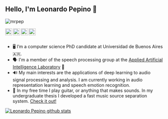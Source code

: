 ## Hello, I'm Leonardo Pepino 👋

<p align="left"> <img src="https://komarev.com/ghpvc/?username=mrpep&label=Views&color=blue&style=plastic" alt="mrpep" /> </p>

<a href="https://twitter.com/neuralsound">
  <img align="left" alt="Leonardo's Twitter" width="22px" src="https://cdn.jsdelivr.net/npm/simple-icons@v3/icons/twitter.svg" />
</a>
<a href="https://www.linkedin.com/in/leonardo-daniel-pepino/">
  <img align="left" alt="Leonardo's Linkdein" width="22px" src="https://cdn.jsdelivr.net/npm/simple-icons@v3/icons/linkedin.svg" />
</a>
<a href="https://github.com/mrpep">
  <img align="left" alt="Leonardo's Github" width="22px" src="https://cdn.jsdelivr.net/npm/simple-icons@v3/icons/github.svg" />
</a>
<a href="https://scholar.google.com/citations?user=xErFe4kAAAAJ&hl=en&oi=ao">
  <img align="left" alt="Leonardo's Google Scholar profile" width="22px" src="https://cdn.jsdelivr.net/npm/simple-icons@3.13.0/icons/googlescholar.svg" />
</a>

<br/>
<br/>

- 🖥️ I’m a computer science PhD candidate at Universidad de Buenos Aires 🇦🇷.
- 🗣️ I'm a member of the speech processing group at the [Applied Artificial Intelligence Laboratory](https://liaa.dc.uba.ar/) 🧠
- 🔊 My main interests are the applications of deep learning to audio signal processing and analysis. I am currently working in audio representation learning and speech emotion recognition.
- 🎸 In my free time I play guitar, or anything that makes sounds. In my undergraduate thesis I developed a fast music source separation system. [Check it out!](https://www.latentsound.com/)
 
<a href="https://github.com/mrpep">
 <img align="center" src="https://github-readme-stats.vercel.app/api?username=mrpep&show_icons=true&theme=dark&line_height=27" alt="Leonardo Pepino github stats"/>
</a>

